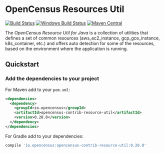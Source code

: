 # OpenCensus Resources Util
[![Build Status][travis-image]][travis-url]
[![Windows Build Status][appveyor-image]][appveyor-url]
[![Maven Central][maven-image]][maven-url]

The *OpenCensus Resource Util for Java* is a collection of utilities that defines a set of 
common resources (aws_ec2_instance, gcp_gce_instance, k8s_container, etc.) and offers auto detection
for some of the resources, based on the environment where the application is running.

## Quickstart

### Add the dependencies to your project

For Maven add to your `pom.xml`:
```xml
<dependencies>
  <dependency>
    <groupId>io.opencensus</groupId>
    <artifactId>opencensus-contrib-resource-util</artifactId>
    <version>0.20.0</version>
  </dependency>
</dependencies>
```

For Gradle add to your dependencies:
```groovy
compile 'io.opencensus:opencensus-contrib-resource-util:0.20.0'
```

[travis-image]: https://travis-ci.org/census-instrumentation/opencensus-java.svg?branch=master
[travis-url]: https://travis-ci.org/census-instrumentation/opencensus-java
[appveyor-image]: https://ci.appveyor.com/api/projects/status/hxthmpkxar4jq4be/branch/master?svg=true
[appveyor-url]: https://ci.appveyor.com/project/opencensusjavateam/opencensus-java/branch/master
[maven-image]: https://maven-badges.herokuapp.com/maven-central/io.opencensus/opencensus-contrib-resource-util/badge.svg
[maven-url]: https://maven-badges.herokuapp.com/maven-central/io.opencensus/opencensus-contrib-resource-util
